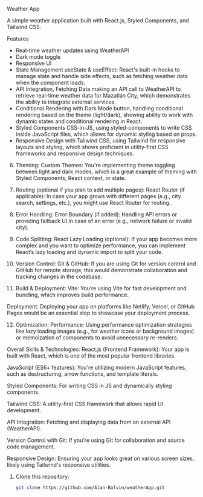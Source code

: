  Weather App  
 
A simple weather application built with React.js, Styled Components, and Tailwind CSS.

Features  
- Real-time weather updates using WeatherAPI  
- Dark mode toggle  
- Responsive UI  
- State Management useState & useEffect: React's built-in hooks to manage state and handle side effects, such as fetching weather data when the component loads.
- API Integration, Fetching Data making an API call to WeatherAPI to retrieve real-time weather data for Mazatlán City, which demonstrates the ability to integrate external services.
- Conditional Rendering with Dark Mode button, handling conditional rendering based on the theme (light/dark), showing ability to work with dynamic states and conditional rendering in React.
- Styled Components CSS-in-JS, using styled-components to write CSS inside JavaScript files, which allows for dynamic styling based on props.
- Responsive Design with Tailwind CSS, using Tailwind for responsive layouts and styling, which shows proficient in utility-first CSS frameworks and responsive design techniques.

6. Theming:
Custom Themes: You're implementing theme toggling between light and dark modes, which is a great example of theming with Styled Components, React context, or state.

7. Routing (optional if you plan to add multiple pages):
React Router (if applicable): In case your app grows with different pages (e.g., city search, settings, etc.), you might use React Router for routing.

8. Error Handling:
Error Boundary (if added): Handling API errors or providing fallback UI in case of an error (e.g., network failure or invalid city).

9. Code Splitting:
React Lazy Loading (optional): If your app becomes more complex and you want to optimize performance, you can implement React’s lazy loading and dynamic import to split your code.

10. Version Control:
Git & GitHub: If you are using Git for version control and GitHub for remote storage, this would demonstrate collaboration and tracking changes in the codebase.

11. Build & Deployment:
Vite: You’re using Vite for fast development and bundling, which improves build performance.

Deployment: Deploying your app on platforms like Netlify, Vercel, or GitHub Pages would be an essential step to showcase your deployment process.

12. Optimization:
Performance: Using performance optimization strategies like lazy loading images (e.g., for weather icons or background images) or memoization of components to avoid unnecessary re-renders.

Overall Skills & Technologies:
React.js (Frontend Framework): Your app is built with React, which is one of the most popular frontend libraries.

JavaScript (ES6+ features): You're utilizing modern JavaScript features, such as destructuring, arrow functions, and template literals.

Styled Components: For writing CSS in JS and dynamically styling components.

Tailwind CSS: A utility-first CSS framework that allows rapid UI development.

API Integration: Fetching and displaying data from an external API (WeatherAPI).

Version Control with Git: If you're using Git for collaboration and source code management.

Responsive Design: Ensuring your app looks great on various screen sizes, likely using Tailwind's responsive utilities.





1. Clone this repository:  
   ```bash
   git clone https://github.com/Alan-Balvin/weatherApp.git